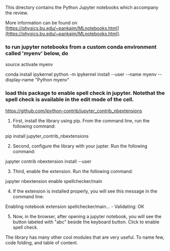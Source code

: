 This directory contains the Python Jupyter notebooks which accompany the review.

More information can be found on [https://physics.bu.edu/~pankajm/MLnotebooks.html](https://physics.bu.edu/~pankajm/MLnotebooks.html).

### to run jupyter notebooks from a custom conda environment called 'myenv' below, do

source activate myenv

conda install ipykernel
python -m ipykernel install --user --name myenv --display-name "Python myenv"

### load this package to enable spell check in jupyter. Notethat the spell check is available in the edit mode of the cell.

https://github.com/ipython-contrib/jupyter_contrib_nbextensions

1) First, install the library using pip. From the command line, run the following command:

pip install jupyter_contrib_nbextensions

2) Second, configure the library with your jupter. Run the following command:

jupyter contrib nbextension install --user

3) Third, enable the extension. Run the following command:

jupyter nbextension enable spellchecker/main

4) If the extension is installed properly, you will see this message in the command line: 

Enabling notebook extension spellchecker/main...
      - Validating: OK

5) Now, in the browser, after opening a jupyter notebook, you will see the button labeled with "abc" beside the keyboard button. Click to enable spell check. 

The library has many other cool modules that are very useful. To name few, code folding, and table of content.

